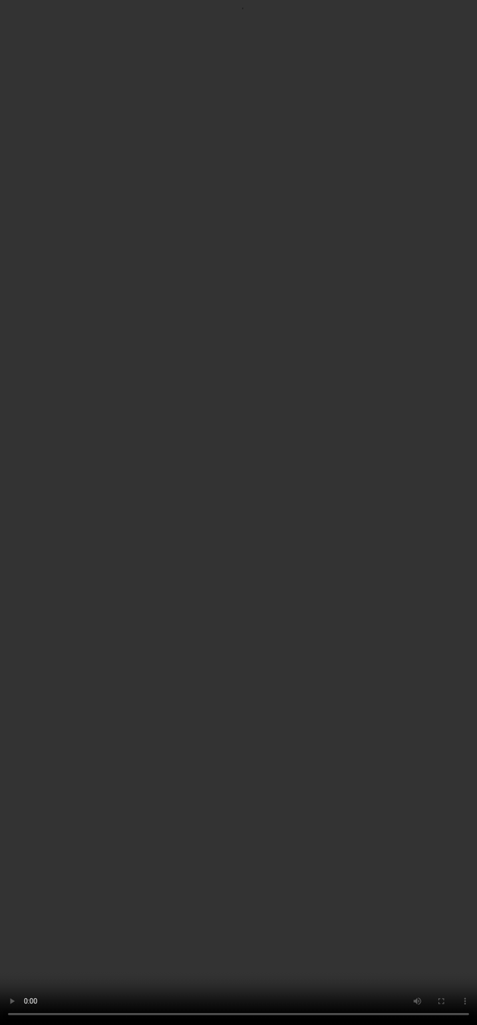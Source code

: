# <span style="color:#364BC9">Putting It All Together: A Full Prompt Breakdown</span>

<video src="${PRIVATE_PROMPTING_VIDEO_8}" frameborder="0" allowfullscreen style="position: absolute; top: 0; left: 0; width: 100%; height: 100%; border: none; object-fit: cover;" controls="" controlslist="nodownload nofullscreen" style="width: 100%" />